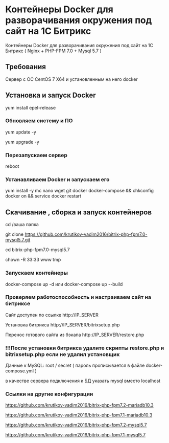 # Контейнеры Docker для разворачивания окружения под сайт на 1С Битрикс 

Контейнеры Docker для разворачивания окружения под сайт на 1С Битрикс ( Nginx + PHP-FPM 7.0 + Mysql 5.7 )

## Требования

Сервер с ОС CentOS 7 X64 и установленным на него docker

## Установка  и запуск Docker

yum install epel-release

### Обновляем систему и ПО

yum update -y

yum upgrade -y

### Перезапускаем сервер

reboot

### Устанавливаем Docker и запускаем его

yum install -y mc nano wget git docker docker-compose && chkconfig docker on && service docker restart

## Скачивание , сборка и запуск контейнеров

cd /ваша папка

git clone https://github.com/krutikov-vadim2016/bitrix-php-fpm7.0-mysql5.7.git

cd bitrix-php-fpm7.0-mysql5.7

chown -R 33:33 www tmp

### Запускаем контейнеры

docker-compose up -d
или
docker-compose up --build



###  Проверяем работоспособность и настраиваем сайт на битриксе

Сайт доступен по ссылке http://IP_SERVER

Установка битрикса http://IP_SERVER/bitrixsetup.php

Перенос готового сайта из бэкапа http://IP_SERVER/restore.php
### !!!После установки битрикса удалите скрипты restore.php и bitrixsetup.php если не удалил установщик

Данные к MySQL:
root / secret ( пароль прописывается в файле docker-compose.yml )

в качестве сервера подключения к БД указать mysql вместо localhost

### Ссылки на другие конфигурации

https://github.com/krutikov-vadim2016/bitrix-php-fpm7.2-mariadb10.3

https://github.com/krutikov-vadim2016/bitrix-php-fpm7.1-mariadb10.3

https://github.com/krutikov-vadim2016/bitrix-php-fpm7.2-mysql5.7

https://github.com/krutikov-vadim2016/bitrix-php-fpm7.1-mysql5.7

